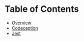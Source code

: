 # Table of Contents

* [Overview](/docs/tests/README.md)
* [Codeception](/docs/tests/codeception.md)
* [Jest](/docs/tests/jest.md)

